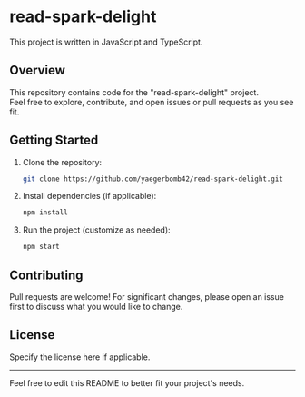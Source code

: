 # read-spark-delight

This project is written in JavaScript and TypeScript.

## Overview

This repository contains code for the "read-spark-delight" project.  
Feel free to explore, contribute, and open issues or pull requests as you see fit.

## Getting Started

1. Clone the repository:
    ```bash
    git clone https://github.com/yaegerbomb42/read-spark-delight.git
    ```
2. Install dependencies (if applicable):
    ```bash
    npm install
    ```
3. Run the project (customize as needed):
    ```bash
    npm start
    ```

## Contributing

Pull requests are welcome! For significant changes, please open an issue first to discuss what you would like to change.

## License

Specify the license here if applicable.

---

Feel free to edit this README to better fit your project's needs.
